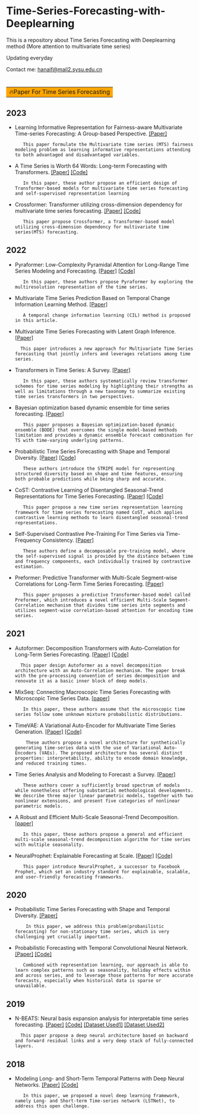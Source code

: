 # Time-Series-Forecasting-with-Deeplearning

This is a repository about Time Series Forecasting with Deeplearning method (More attention to multivariate time series)

Updating everyday


Contact me:  hanaif@mail2.sysu.edu.cn</font> 

# <table><tr><td bgcolor=orange>  🔥Paper For Time Series Forecasting</td></tr></table>

## 2023

- Learning Informative Representation for Fairness-aware Multivariate Time-series Forecasting: A Group-based Perspective.  [[Paper]](https://arxiv.org/abs/2301.11535) 

         This paper formulate the Multivariate time series (MTS) fairness modeling problem as learning informative representations attending to both advantaged and disadvantaged variables.

- A Time Series is Worth 64 Words: Long-term Forecasting with Transformers.  [[Paper]](https://arxiv.org/pdf/2211.14730.pdf)  [[Code]](https://github.com/yuqinie98/patchtst)

         In this paper, these author propose an efficient design of Transformer-based models for multivariate time series forecasting and self-supervised representation learning
         
- Crossformer: Transformer utilizing cross-dimension dependency for multivariate time series forecasting. [[Paper]](https://openreview.net/pdf?id=vSVLM2j9eie) [[Code]](https://github.com/Thinklab-SJTU/Crossformer)

         This paper propose Crossformer, a Transformer-based model utilizing cross-dimension dependency for multivariate time series(MTS) forecasting.



## 2022

- Pyraformer: Low-Complexity Pyramidal Attention for Long-Range Time Series Modeling and Forecasting.   [[Paper]](https://openreview.net/forum?id=0EXmFzUn5I) [[Code]](https://github.com/alipay/Pyraformer)

         In this paper, these authors propose Pyraformer by exploring the multiresolution representation of the time series.


- Multivariate Time Series Prediction Based on Temporal Change Information Learning Method.  [[Paper]](https://github.com/hanlaoshi/Time-Series-Forecasting-with-Deeplearning/blob/main/PDF%20files%20repo/Multivariate_Time_Series_Prediction_Based_on_Temporal_Change_Information_Learning_Method.pdf)

         A temporal change information learning (CIL) method is proposed in this article.

- Multivariate Time Series Forecasting with Latent Graph Inference.  [[Paper]](https://arxiv.org/abs/2203.03423)

        This paper introduces a new approach for Multivariate Time Series forecasting that jointly infers and leverages relations among time series.

- Transformers in Time Series: A Survey.  [[Paper]](https://arxiv.org/abs/2202.07125) 

         In this paper, these authors systematically review transformer schemes for time series modeling by highlighting their strengths as well as limitations through a new taxonomy to summarize existing time series transformers in two perspectives. 
         
- Bayesian optimization based dynamic ensemble for time series forecasting. [[Paper]](https://www.sciencedirect.com/science/article/pii/S0020025522000135)

         This paper proposes a Bayesian optimization-based dynamic ensemble (BODE) that overcomes the single model-based methods limitation and provides a dynamic ensemble forecast combination for TS with time-varying underlying patterns.

- Probabilistic Time Series Forecasting with Shape and Temporal Diversity.  [[Paper]](https://proceedings.neurips.cc/paper/2020/hash/2f2b265625d76a6704b08093c652fd79-Abstract.html)  [[Code]](https://github.com/vincent-leguen/STRIPE)

         These authors introduce the STRIPE model for representing structured diversity based on shape and time features, ensuring both probable predictions while being sharp and accurate.

- CoST: Contrastive Learning of Disentangled Seasonal-Trend Representations for Time Series Forecasting. [[Paper]](https://arxiv.org/abs/2202.01575)  [[Code]](https://github.com/salesforce/CoST)

         This paper propose a new time series representation learning framework for time series forecasting named CoST, which applies contrastive learning methods to learn disentangled seasonal-trend representations.

- Self-Supervised Contrastive Pre-Training For Time Series via Time-Frequency Consistency. [[Paper]](https://arxiv.org/abs/2206.08496)

         These authors define a decomposable pre-training model, where the self-supervised signal is provided by the distance between time and frequency components, each individually trained by contrastive estimation.

- Preformer: Predictive Transformer with Multi-Scale Segment-wise Correlations for Long-Term Time Series Forecasting. [[Paper]](https://arxiv.org/abs/2202.11356)

         This paper proposes a predictive Transformer-based model called Preformer, which introduces a novel efficient Multi-Scale Segment-Correlation mechanism that divides time series into segments and utilizes segment-wise correlation-based attention for encoding time series.


## 2021
- Autoformer: Decomposition Transformers with Auto-Correlation for Long-Term Series Forecasting.   [[Paper]](https://proceedings.neurips.cc/paper/2021/hash/bcc0d400288793e8bdcd7c19a8ac0c2b-Abstract.html)  [[Code]](https://github.com/hanlaoshi/Autoformer)

        This paper design Autoformer as a novel decomposition architecture with an Auto-Correlation mechanism. The paper break with the pre-processing convention of series decomposition and renovate it as a basic inner block of deep models.
        
- MixSeq: Connecting Macroscopic Time Series Forecasting with Microscopic Time Series Data.  [[paper]](https://arxiv.org/abs/2110.14354)

         In this paper, these authors assume that the microscopic time series follow some unknown mixture probabilistic distributions. 

- TimeVAE: A Variational Auto-Encoder for Multivariate Time Series Generation. [[Paper]](https://arxiv.org/abs/2111.08095)  [[Code]](https://github.com/abudesai/timeVAE)

          These authors propose a novel architecture for synthetically generating time-series data with the use of Variational Auto-Encoders (VAEs). The proposed architecture has several distinct properties: interpretability, ability to encode domain knowledge, and reduced training times.

- Time Series Analysis and Modeling to Forecast: a Survey. [[Paper]](https://arxiv.org/abs/2104.00164)

         These authors cover a sufficiently broad spectrum of models while nonetheless offering substantial methodological developments. We describe three major linear parametric models, together with two nonlinear extensions, and present five categories of nonlinear parametric models.

- A Robust and Efficient Multi-Scale Seasonal-Trend Decomposition. [[paper]](https://ieeexplore.ieee.org/abstract/document/9413939)

         In this paper, these authors propose a general and efficient multi-scale seasonal-trend decomposition algorithm for time series with multiple seasonality.

- NeuralProphet: Explainable Forecasting at Scale. [[Paper]](https://arxiv.org/abs/2111.15397)  [[Code]](https://github.com/ourownstory/neural_prophet)

         This paper introduce NeuralProphet, a successor to Facebook Prophet, which set an industry standard for explainable, scalable, and user-friendly forecasting frameworks.

## 2020

- Probabilistic Time Series Forecasting with Shape and Temporal Diversity.  [[Paper]](https://proceedings.neurips.cc/paper/2020/hash/2f2b265625d76a6704b08093c652fd79-Abstract.html)

          In this paper, we address this problem(probanilistic forecasting) for non-stationary time series, which is very challenging yet crucially important.
- Probabilistic Forecasting with Temporal Convolutional Neural Network. [[Paper]](https://arxiv.org/abs/1906.04397)  [[Code]](https://github.com/oneday88/deepTCN?utm_source=catalyzex.com)

         Combined with representation learning, our approach is able to learn complex patterns such as seasonality, holiday effects within and across series, and to leverage those patterns for more accurate forecasts, especially when historical data is sparse or unavailable.

## 2019

- N-BEATS: Neural basis expansion analysis for interpretable time series forecasting.  [[Paper]](https://arxiv.org/abs/1905.10437) [[Code]](https://github.com/unit8co/darts)   [[Dataset Used1]](https://paperswithcode.com/dataset/m4)  [[Dataset Used2]](https://paperswithcode.com/dataset/timehetnet) 

        This paper propose a deep neural architecture based on backward and forward residual links and a very deep stack of fully-connected layers. 


## 2018
- Modeling Long- and Short-Term Temporal Patterns with Deep Neural Networks. [[Paper]](https://arxiv.org/abs/1703.07015)  [[Code]](https://github.com/laiguokun/LSTNet)

         In this paper, we proposed a novel deep learning framework, namely Long- and Short-term Time-series network (LSTNet), to address this open challenge.

